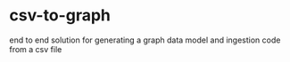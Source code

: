 # csv-to-graph
 end to end solution for generating a graph data model and ingestion code from a csv file
